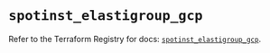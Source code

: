 # `spotinst_elastigroup_gcp`

Refer to the Terraform Registry for docs: [`spotinst_elastigroup_gcp`](https://registry.terraform.io/providers/spotinst/spotinst/1.224.0/docs/resources/elastigroup_gcp).
